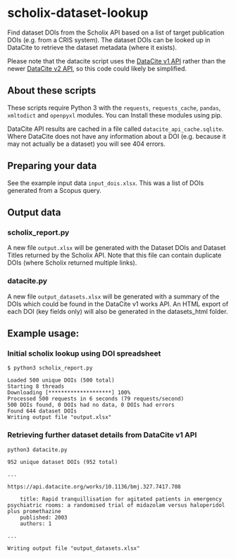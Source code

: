 # scholix-dataset-lookup
Find dataset DOIs from the Scholix API based on a list of target publication DOIs (e.g. from a CRIS system). The dataset DOIs can be looked up in DataCite to retrieve the dataset metadata (where it exists).

Please note that the datacite script uses the [DataCite v1 API](https://support.datacite.org/docs/api-v1) rather than the newer [DataCite v2 API](https://support.datacite.org/docs/api), so this code could likely be simplified.

## About these scripts

These scripts require Python 3 with the `requests`, `requests_cache`, `pandas`, `xmltodict` and `openpyxl` modules. You can Install these modules using pip.

DataCite API results are cached in a file called `datacite_api_cache.sqlite`. Where DataCite does not have any information about a DOI (e.g. because it may not actually be a dataset) you will see 404 errors.

## Preparing your data

See the example input data `input_dois.xlsx`. This was a list of DOIs generated from a Scopus query.

## Output data

### scholix_report.py
A new file `output.xlsx` will be generated with the Dataset DOIs and Dataset Titles returned by the Scholix API. Note that this file can contain duplicate DOIs (where Scholix returned multiple links).

### datacite.py
A new file `output_datasets.xlsx` will be generated with a summary of the DOIs which could be found in the DataCite v1 works API. An HTML export of each DOI (key fields only) will also be generated in the datasets_html folder.

## Example usage:

### Initial scholix lookup using DOI spreadsheet

```
$ python3 scholix_report.py 

Loaded 500 unique DOIs (500 total)
Starting 8 threads
Downloading [********************] 100%
Processed 500 requests in 6 seconds (79 requests/second)
500 DOIs found, 0 DOIs had no data, 0 DOIs had errors
Found 644 dataset DOIs
Writing output file "output.xlsx"
```

### Retrieving further dataset details from DataCite v1 API

```
python3 datacite.py 

952 unique dataset DOIs (952 total)

...

https://api.datacite.org/works/10.1136/bmj.327.7417.708

	title: Rapid tranquillisation for agitated patients in emergency psychiatric rooms: a randomised trial of midazolam versus haloperidol plus promethazine
	published: 2003
	authors: 1

...

Writing output file "output_datasets.xlsx"
```
